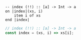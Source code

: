 ```applescript
-- index (!!) :: [a] -> Int -> a
on |index|(xs, i)
    item i of xs
end |index|
```

```js
// index (!!) :: [a] -> Int -> a
const index = (xs, i) => xs[i];
```
